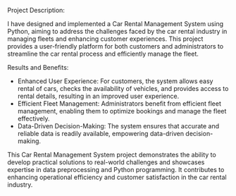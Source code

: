 Project Description:

I have designed and implemented a Car Rental Management System using Python, aiming to address the challenges faced by the car rental industry in managing fleets and enhancing customer experiences. This project provides a user-friendly platform for both customers and administrators to streamline the car rental process and efficiently manage the fleet.

Results and Benefits:
- Enhanced User Experience: For customers, the system allows easy rental of cars, checks the availability of vehicles, and provides access to rental details, resulting in an improved user experience.
- Efficient Fleet Management: Administrators benefit from efficient fleet management, enabling them to optimize bookings and manage the fleet effectively.
- Data-Driven Decision-Making: The system ensures that accurate and reliable data is readily available, empowering data-driven decision-making.

This Car Rental Management System project demonstrates the ability to develop practical solutions to real-world challenges and showcases expertise in data preprocessing and Python programming. It contributes to enhancing operational efficiency and customer satisfaction in the car rental industry.

